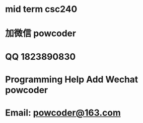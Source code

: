 # mid term csc240
# 加微信 powcoder

# QQ 1823890830

# Programming Help Add Wechat powcoder

# Email: powcoder@163.com

